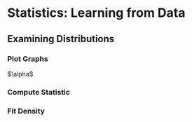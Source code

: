 # Statistics: Learning from Data

## Examining Distributions

### Plot Graphs

<div markdown = "0"> $\alpha$ </div>

### Compute Statistic

### Fit Density